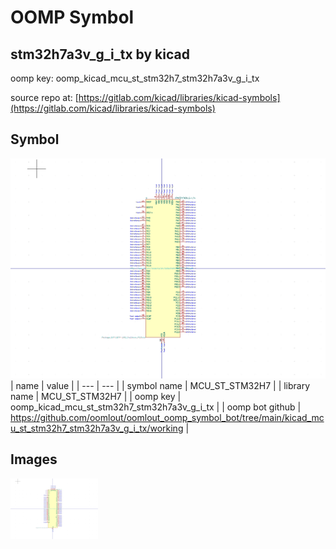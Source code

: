 # OOMP Symbol  
## stm32h7a3v_g_i_tx  by kicad  
  
oomp key: oomp_kicad_mcu_st_stm32h7_stm32h7a3v_g_i_tx  
  
source repo at: [https://gitlab.com/kicad/libraries/kicad-symbols](https://gitlab.com/kicad/libraries/kicad-symbols)  
## Symbol  
  
[![working.png](working_600.png)](working.png)  
| name | value | 
| --- | --- | 
| symbol name | MCU_ST_STM32H7 | 
| library name | MCU_ST_STM32H7 | 
| oomp key | oomp_kicad_mcu_st_stm32h7_stm32h7a3v_g_i_tx | 
| oomp bot github | https://github.com/oomlout/oomlout_oomp_symbol_bot/tree/main/kicad_mcu_st_stm32h7_stm32h7a3v_g_i_tx/working | 
## Images  
  
[![working.png](working_140.png)](working.png)  
